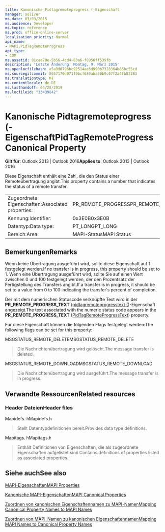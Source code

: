 ```yaml
---
title: Kanonische Pidtagremoteprogress (-Eigenschaft
manager: soliver
ms.date: 03/09/2015
ms.audience: Developer
ms.topic: reference
ms.prod: office-online-server
localization_priority: Normal
api_name:
- MAPI.PidTagRemoteProgress
api_type:
- COM
ms.assetid: 01cae79e-5b56-4cd4-83a6-f0956ff539fb
description: 'Letzte Änderung: Montag, 9. März 2015'
ms.openlocfilehash: a5a9d0796bc92514ae6d990b7328364b85bc55cd
ms.sourcegitcommit: 8657170d071f9bcf680aba50b9c07f2a4fb82283
ms.translationtype: MT
ms.contentlocale: de-DE
ms.lasthandoff: 04/28/2019
ms.locfileid: "33439842"
---
```

# <a name="pidtagremoteprogress-canonical-property"></a><span data-ttu-id="a49bb-103">Kanonische Pidtagremoteprogress (-Eigenschaft</span><span class="sxs-lookup"><span data-stu-id="a49bb-103">PidTagRemoteProgress Canonical Property</span></span>

  
  
<span data-ttu-id="a49bb-104">**Gilt für**: Outlook 2013 | Outlook 2016</span><span class="sxs-lookup"><span data-stu-id="a49bb-104">**Applies to**: Outlook 2013 | Outlook 2016</span></span> 
  
<span data-ttu-id="a49bb-105">Diese Eigenschaft enthält eine Zahl, die den Status einer Remoteübertragung angibt.</span><span class="sxs-lookup"><span data-stu-id="a49bb-105">This property contains a number that indicates the status of a remote transfer.</span></span>
  
|||
|:-----|:-----|
|<span data-ttu-id="a49bb-106">Zugeordnete Eigenschaften:</span><span class="sxs-lookup"><span data-stu-id="a49bb-106">Associated properties:</span></span>  <br/> |<span data-ttu-id="a49bb-107">PR_REMOTE_PROGRESS</span><span class="sxs-lookup"><span data-stu-id="a49bb-107">PR_REMOTE_PROGRESS</span></span>  <br/> |
|<span data-ttu-id="a49bb-108">Kennung:</span><span class="sxs-lookup"><span data-stu-id="a49bb-108">Identifier:</span></span>  <br/> |<span data-ttu-id="a49bb-109">0x3E0B</span><span class="sxs-lookup"><span data-stu-id="a49bb-109">0x3E0B</span></span>  <br/> |
|<span data-ttu-id="a49bb-110">Datentyp:</span><span class="sxs-lookup"><span data-stu-id="a49bb-110">Data type:</span></span>  <br/> |<span data-ttu-id="a49bb-111">PT_LONG</span><span class="sxs-lookup"><span data-stu-id="a49bb-111">PT_LONG</span></span>  <br/> |
|<span data-ttu-id="a49bb-112">Bereich:</span><span class="sxs-lookup"><span data-stu-id="a49bb-112">Area:</span></span>  <br/> |<span data-ttu-id="a49bb-113">MAPI-Status</span><span class="sxs-lookup"><span data-stu-id="a49bb-113">MAPI Status</span></span>  <br/> |
   
## <a name="remarks"></a><span data-ttu-id="a49bb-114">Bemerkungen</span><span class="sxs-lookup"><span data-stu-id="a49bb-114">Remarks</span></span>

<span data-ttu-id="a49bb-115">Wenn keine Übertragung ausgeführt wird, sollte diese Eigenschaft auf 1 festgelegt werden.</span><span class="sxs-lookup"><span data-stu-id="a49bb-115">If no transfer is in progress, this property should be set to 1.</span></span> <span data-ttu-id="a49bb-116">Wenn eine Übertragung ausgeführt wird, sollte Sie auf einen Wert zwischen 0 und 100 festgelegt werden, der den Prozentsatz der Fertigstellung des Transfers angibt.</span><span class="sxs-lookup"><span data-stu-id="a49bb-116">If a transfer is in progress, it should be set to a value from 0 to 100 indicating the transfer's percent of completion.</span></span>
  
<span data-ttu-id="a49bb-117">Der mit dem numerischen Statuscode verknüpfte Text wird in der **PR_REMOTE_PROGRESS_TEXT** ([pidtagremoteprogresstext (](pidtagremoteprogresstext-canonical-property.md))-Eigenschaft angezeigt.</span><span class="sxs-lookup"><span data-stu-id="a49bb-117">The text associated with the numeric status code appears in the **PR_REMOTE_PROGRESS_TEXT** ([PidTagRemoteProgressText](pidtagremoteprogresstext-canonical-property.md)) property.</span></span>
  
<span data-ttu-id="a49bb-118">Für diese Eigenschaft können die folgenden Flags festgelegt werden:</span><span class="sxs-lookup"><span data-stu-id="a49bb-118">The following flags can be set for this property:</span></span>
  
<span data-ttu-id="a49bb-119">MSGSTATUS_REMOTE_DELETE</span><span class="sxs-lookup"><span data-stu-id="a49bb-119">MSGSTATUS_REMOTE_DELETE</span></span>
  
> <span data-ttu-id="a49bb-120">Die Nachrichtenübertragung wird gelöscht.</span><span class="sxs-lookup"><span data-stu-id="a49bb-120">The message transfer is deleted.</span></span>
    
<span data-ttu-id="a49bb-121">MSGSTATUS_REMOTE_DOWNLOAD</span><span class="sxs-lookup"><span data-stu-id="a49bb-121">MSGSTATUS_REMOTE_DOWNLOAD</span></span>
  
> <span data-ttu-id="a49bb-122">Die Nachrichtenübertragung wird ausgeführt.</span><span class="sxs-lookup"><span data-stu-id="a49bb-122">The message transfer is in progress.</span></span>
    
## <a name="related-resources"></a><span data-ttu-id="a49bb-123">Verwandte Ressourcen</span><span class="sxs-lookup"><span data-stu-id="a49bb-123">Related resources</span></span>

### <a name="header-files"></a><span data-ttu-id="a49bb-124">Header Dateien</span><span class="sxs-lookup"><span data-stu-id="a49bb-124">Header files</span></span>

<span data-ttu-id="a49bb-125">Mapidefs. h</span><span class="sxs-lookup"><span data-stu-id="a49bb-125">Mapidefs.h</span></span>
  
> <span data-ttu-id="a49bb-126">Stellt Datentypdefinitionen bereit.</span><span class="sxs-lookup"><span data-stu-id="a49bb-126">Provides data type definitions.</span></span>
    
<span data-ttu-id="a49bb-127">Mapitags. h</span><span class="sxs-lookup"><span data-stu-id="a49bb-127">Mapitags.h</span></span>
  
> <span data-ttu-id="a49bb-128">Enthält Definitionen von Eigenschaften, die als zugeordnete Eigenschaften aufgelistet sind.</span><span class="sxs-lookup"><span data-stu-id="a49bb-128">Contains definitions of properties listed as associated properties.</span></span>
    
## <a name="see-also"></a><span data-ttu-id="a49bb-129">Siehe auch</span><span class="sxs-lookup"><span data-stu-id="a49bb-129">See also</span></span>



[<span data-ttu-id="a49bb-130">MAPI-Eigenschaften</span><span class="sxs-lookup"><span data-stu-id="a49bb-130">MAPI Properties</span></span>](mapi-properties.md)
  
[<span data-ttu-id="a49bb-131">Kanonische MAPI-Eigenschaften</span><span class="sxs-lookup"><span data-stu-id="a49bb-131">MAPI Canonical Properties</span></span>](mapi-canonical-properties.md)
  
[<span data-ttu-id="a49bb-132">Zuordnen von kanonischen Eigenschaftennamen zu MAPI-Namen</span><span class="sxs-lookup"><span data-stu-id="a49bb-132">Mapping Canonical Property Names to MAPI Names</span></span>](mapping-canonical-property-names-to-mapi-names.md)
  
[<span data-ttu-id="a49bb-133">Zuordnen von MAPI-Namen zu kanonischen Eigenschaftennamen</span><span class="sxs-lookup"><span data-stu-id="a49bb-133">Mapping MAPI Names to Canonical Property Names</span></span>](mapping-mapi-names-to-canonical-property-names.md)

